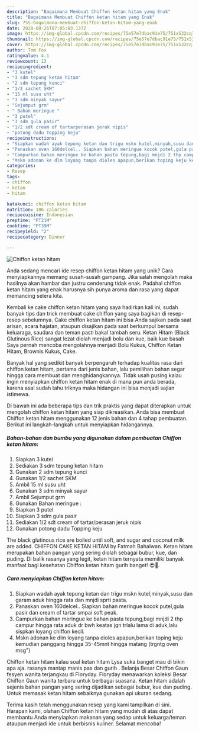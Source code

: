 ```yaml
---
description: "Bagaimana Membuat Chiffon ketan hitam yang Enak"
title: "Bagaimana Membuat Chiffon ketan hitam yang Enak"
slug: 755-bagaimana-membuat-chiffon-ketan-hitam-yang-enak
date: 2020-08-26T07:05:03.137Z
image: https://img-global.cpcdn.com/recipes/75e57e7dbac91e75/751x532cq70/chiffon-ketan-hitam-foto-resep-utama.jpg
thumbnail: https://img-global.cpcdn.com/recipes/75e57e7dbac91e75/751x532cq70/chiffon-ketan-hitam-foto-resep-utama.jpg
cover: https://img-global.cpcdn.com/recipes/75e57e7dbac91e75/751x532cq70/chiffon-ketan-hitam-foto-resep-utama.jpg
author: Tom Fox
ratingvalue: 4.1
reviewcount: 13
recipeingredient:
- "3 kutel"
- "3 sdm tepung ketan hitam"
- "2 sdm tepung kunci"
- "1/2 sachet SKM"
- "15 ml susu uht"
- "3 sdm minyak sayur"
- "Sejumput grm"
- " Bahan meringue "
- "3 putel"
- "3 sdm gula pasir"
- "1/2 sdt cream of tartarperasan jeruk nipis"
- "potong dadu Topping keju"
recipeinstructions:
- "Siapkan wadah ayak tepung ketan dan trigu mskn kutel,minyak,susu dan garam aduk hingga rata dan mnjdi sprti pasta."
- "Panaskan oven 160delcel.. Siapkan bahan meringue kocok putel,gula pasir dan cream of tartar smpai soft peak."
- "Campurkan bahan meringue ke bahan pasta tepung,bagi mnjdi 2 thp campur hingga rata aduk dr bwh keatas jgn trlalu lama di aduk,lalu sispkan loyang chiffon kecil."
- "Mskn adonan ke dlm loyang tanpa dioles apapun,berikan toping keju kemudian panggang hingga 35-45mnt hingga matang (trgntg oven msg&#34;)"
categories:
- Resep
tags:
- chiffon
- ketan
- hitam

katakunci: chiffon ketan hitam 
nutrition: 186 calories
recipecuisine: Indonesian
preptime: "PT21M"
cooktime: "PT39M"
recipeyield: "2"
recipecategory: Dinner

---
```



![Chiffon ketan hitam](https://img-global.cpcdn.com/recipes/75e57e7dbac91e75/751x532cq70/chiffon-ketan-hitam-foto-resep-utama.jpg)

Anda sedang mencari ide resep chiffon ketan hitam yang unik? Cara menyiapkannya memang susah-susah gampang. Jika salah mengolah maka hasilnya akan hambar dan justru cenderung tidak enak. Padahal chiffon ketan hitam yang enak harusnya sih punya aroma dan rasa yang dapat memancing selera kita.

Kembali ke cake chiffon ketan hitam yang saya hadirkan kali ini, sudah banyak tips dan trick membuat cake chiffon yang saya bagikan di resep-resep sebelumnya. Cake chiffon ketan hitam ini bisa Anda sajikan pada saat arisan, acara hajatan, ataupun disajikan pada saat berkumpul bersama keluaraga, saudara dan teman pasti bakal tambah seru. Ketan Hitam (Black Glutinous Rice) sangat lezat diolah menjadi bolu dan kue, baik kue basah Saya pernah mencoba mengolahnya menjadi Bolu Kukus, Chiffon Ketan Hitam, Brownis Kukus, Cake.

Banyak hal yang sedikit banyak berpengaruh terhadap kualitas rasa dari chiffon ketan hitam, pertama dari jenis bahan, lalu pemilihan bahan segar hingga cara membuat dan menghidangkannya. Tidak usah pusing kalau ingin menyiapkan chiffon ketan hitam enak di mana pun anda berada, karena asal sudah tahu triknya maka hidangan ini bisa menjadi sajian istimewa.


Di bawah ini ada beberapa tips dan trik praktis yang dapat diterapkan untuk mengolah chiffon ketan hitam yang siap dikreasikan. Anda bisa membuat Chiffon ketan hitam menggunakan 12 jenis bahan dan 4 tahap pembuatan. Berikut ini langkah-langkah untuk menyiapkan hidangannya.

<!--inarticleads1-->

##### Bahan-bahan dan bumbu yang digunakan dalam pembuatan Chiffon ketan hitam:

1. Siapkan 3 kutel
1. Sediakan 3 sdm tepung ketan hitam
1. Gunakan 2 sdm tepung kunci
1. Gunakan 1/2 sachet SKM
1. Ambil 15 ml susu uht
1. Gunakan 3 sdm minyak sayur
1. Ambil Sejumput grm
1. Gunakan  Bahan meringue :
1. Siapkan 3 putel
1. Siapkan 3 sdm gula pasir
1. Sediakan 1/2 sdt cream of tartar/perasan jeruk nipis
1. Gunakan potong dadu Topping keju


The black glutinous rice are boiled until soft, and sugar and coconut milk are added. CHIFFON CAKE KETAN HITAM by Fatmah Bahalwan. Ketan hitam merupakan bahan pangan yang sering diolah sebagai bubur, kue, dan puding. Di balik rasanya yang legit, ketan hitam ternyata memiliki banyak manfaat bagi kesehatan Chiffon ketan hitam gurih banget! 😍🖤. 

<!--inarticleads2-->

##### Cara menyiapkan Chiffon ketan hitam:

1. Siapkan wadah ayak tepung ketan dan trigu mskn kutel,minyak,susu dan garam aduk hingga rata dan mnjdi sprti pasta.
1. Panaskan oven 160delcel.. Siapkan bahan meringue kocok putel,gula pasir dan cream of tartar smpai soft peak.
1. Campurkan bahan meringue ke bahan pasta tepung,bagi mnjdi 2 thp campur hingga rata aduk dr bwh keatas jgn trlalu lama di aduk,lalu sispkan loyang chiffon kecil.
1. Mskn adonan ke dlm loyang tanpa dioles apapun,berikan toping keju kemudian panggang hingga 35-45mnt hingga matang (trgntg oven msg&#34;)


Chiffon ketan hitam kalau soal ketan hitam Lysa suka banget mau di bikin apa aja. rasanya mantap manis pas dan gurih . Belanja Besar Chiffon Gaun fesyen wanita terjangkau di Floryday. Floryday menawarkan koleksi Besar Chiffon Gaun wanita terbaru untuk berbagai suasana. Ketan hitam adalah sejenis bahan pangan yang sering dijadikan sebagai bubur, kue dan puding. Untuk memasak ketan hitam sebaiknya gunakan api ukuran sedang. 

Terima kasih telah menggunakan resep yang kami tampilkan di sini. Harapan kami, olahan Chiffon ketan hitam yang mudah di atas dapat membantu Anda menyiapkan makanan yang sedap untuk keluarga/teman ataupun menjadi ide untuk berbisnis kuliner. Selamat mencoba!

